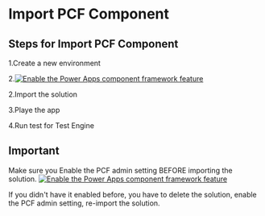 # Import PCF Component
## Steps for Import PCF Component

1.Create a new environment

2.[![Enable the Power Apps component framework feature](https://docs.microsoft.com/en-us/power-apps/developer/component-framework/component-framework-for-canvas-apps#enable-the-power-apps-component-framework-feature)](https://github.com/microsoft/PowerApps-TestEngine/actions/workflows/build-test.yml)

2.Import the solution

3.Playe the app

4.Run test for Test Engine
## Important
Make sure you Enable the PCF admin setting BEFORE importing the solution. [![Enable the Power Apps component framework feature](https://docs.microsoft.com/en-us/power-apps/developer/component-framework/component-framework-for-canvas-apps#enable-the-power-apps-component-framework-feature)](https://github.com/microsoft/PowerApps-TestEngine/actions/workflows/build-test.yml)

If you didn't have it enabled before, you have to delete the solution, enable the PCF admin setting, re-import the solution.
